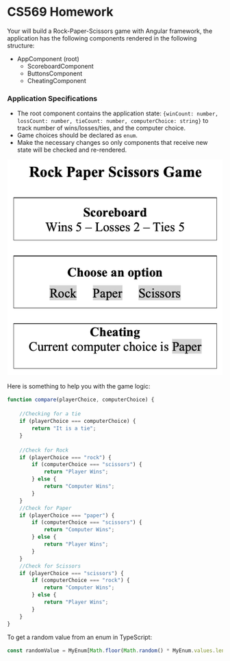# CS569 Homework
Your will build a Rock-Paper-Scissors game with Angular framework, the application has the following components rendered in the following structure:  
* AppComponent (root)
  * ScoreboardComponent
  * ButtonsComponent
  * CheatingComponent
    
### Application Specifications
* The root component contains the application state: `{winCount: number, lossCount: number, tieCount: number, computerChoice: string}` to track number of wins/losses/ties, and the computer choice. 
* Game choices should be declared as `enum`.
* Make the necessary changes so only components that receive new state will be checked and re-rendered.
  
<p align="center">
  <img src="./snapshot.png" />
</p>

Here is something to help you with the game logic:
```javascript
function compare(playerChoice, computerChoice) {

    //Checking for a tie
    if (playerChoice === computerChoice) {
        return "It is a tie";
    }

    //Check for Rock
    if (playerChoice === "rock") {
        if (computerChoice === "scissors") {
            return "Player Wins";
        } else {
            return "Computer Wins";
        }
    }
    //Check for Paper
    if (playerChoice === "paper") {
        if (computerChoice === "scissors") {
            return "Computer Wins";
        } else {
            return "Player Wins";
        }
    }
    //Check for Scissors
    if (playerChoice === "scissors") {
        if (computerChoice === "rock") {
            return "Computer Wins";
        } else {
            return "Player Wins";
        }
    }
}
```
To get a random value from an enum in TypeScript:
```typescript
const randomValue = MyEnum[Math.floor(Math.random() * MyEnum.values.length)];
```
